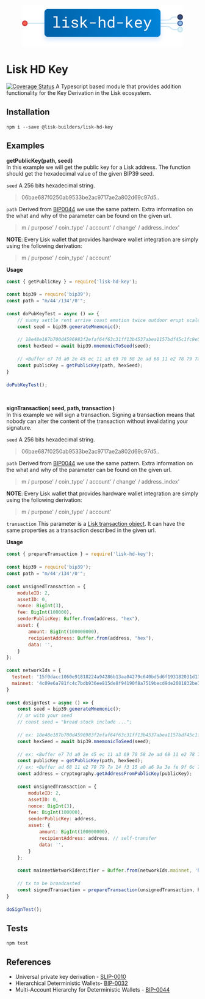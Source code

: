 <div align="center">
  <img alt="lisk-hd-key" src="https://raw.githubusercontent.com/alepop/lisk-hd-key/master/logo.svg" height="109px" />
</div>

Lisk HD Key
============
[![Coverage Status](https://coveralls.io/repos/github/alepop/lisk-hd-key/badge.svg?branch=master)](https://coveralls.io/github/alepop/lisk-hd-key?branch=master)
A Typescript based module that provides addition functionality for the Key Derivation in the Lisk ecosystem.

Installation
------------

    npm i --save @lisk-builders/lisk-hd-key


Examples
-----

**getPublicKey(path, seed)** <br>
In this example we will get the public key for a Lisk address. The function should get the hexadecimal value of the given BIP39 seed.

`seed`   A 256 bits hexadecimal string.
> 06bae687f0250ab9533be2ac9717ae2a802d69c97d5..

`path`  Derived from [BIP0044](https://github.com/bitcoin/bips/blob/master/bip-0044.mediawiki) we use the same pattern. Extra information on the what and why of the parameter can be found on the given url.

> m / purpose' / coin_type' / account' / change' / address_index'

**NOTE**: Every Lisk wallet that provides hardware wallet integration are simply using the following derivation:

> m / purpose' / coin_type' / account'

**Usage**

```js
const { getPublicKey } = require('lisk-hd-key');

const bip39 = require('bip39');
const path = "m/44'/134'/0'";

const doPubKeyTest = async () => {
    // sunny settle rent arrive coast emotion twice outdoor erupt scale once reason
    const seed = bip39.generateMnemonic();
    
    // 18e48e187b700d4596983f2efaf64f63c31ff13b4537abea1157bdf45c1fc9e5c5d8a817048616d24dcd0b7ae638df786cec2dc0749f6847724905988ae56b0e
    const hexSeed = await bip39.mnemonicToSeed(seed);
    
    // <Buffer e7 7d a0 2e 45 ec 11 a3 69 70 58 2e ad 68 11 e2 78 79 7a 14 f3 15 a0 a6 9a 3e fe 9f 6c 76 24 b6>
    const publicKey = getPublicKey(path, hexSeed);
}

doPubKeyTest();
```
<br>

**signTransaction( seed, path, transaction )** <br>
In this example we will sign a transaction. Signing a transaction means that nobody can alter the content of the transaction without invalidating your signature.

`seed`  A 256 bits hexadecimal string.
> 06bae687f0250ab9533be2ac9717ae2a802d69c97d5..

`path`  Derived from [BIP0044](https://github.com/bitcoin/bips/blob/master/bip-0044.mediawiki) we use the same pattern. Extra information on the what and why of the parameter can be found on the given url.

> m / purpose' / coin_type' / account' / change' / address_index'

**NOTE**: Every Lisk wallet that provides hardware wallet integration are simply using the following derivation:

> m / purpose' / coin_type' / account'


`transaction`
This parameter is a [Lisk transaction object](https://lisk.io/documentation/the-lisk-protocol/transactions). It can have the same properties as a transaction described in the given url.

**Usage**

```js
const { prepareTransaction } = require('lisk-hd-key');

const bip39 = require('bip39');
const path = "m/44'/134'/0'";

const unsignedTransaction = {
    moduleID: 2,
    assetID: 0,
    nonce: BigInt(3),
    fee: BigInt(100000),
    senderPublicKey: Buffer.from(address, "hex"),
    asset: {
        amount: BigInt(100000000),
        recipientAddress: Buffer.from(address, "hex"),
        data: '',
    }
};

const networkIds = {
  testnet: '15f0dacc1060e91818224a94286b13aa04279c640bd5d6f193182031d133df7c',
  mainnet: '4c09e6a781fc4c7bdb936ee815de8f94190f8a7519becd9de2081832be309a99'
}

const doSignTest = async () => {
    const seed = bip39.generateMnemonic();
    // or with your seed
    // const seed = "bread stock include ...";
    
    // ex: 18e48e187b700d4596983f2efaf64f63c31ff13b4537abea1157bdf45c1fc9e5c5d8a817048616d24dcd0b7ae638df786cec2dc0749f6847724905988ae56b0e
    const hexSeed = await bip39.mnemonicToSeed(seed);
    
    // ex: <Buffer e7 7d a0 2e 45 ec 11 a3 69 70 58 2e ad 68 11 e2 78 79 7a 14 f3 15 a0 a6 9a 3e fe 9f 6c 76 24 b6>
    const publicKey = getPublicKey(path, hexSeed);
    // ex: <Buffer ad 68 11 e2 78 79 7a 14 f3 15 a0 a6 9a 3e fe 9f 6c 76 24 b6>
    const address = cryptography.getAddressFromPublicKey(publicKey);

    const unsignedTransaction = {
        moduleID: 2,
        assetID: 0,
        nonce: BigInt(3),
        fee: BigInt(100000),
        senderPublicKey: address,
        asset: {
            amount: BigInt(100000000),
            recipientAddress: address, // self-transfer
            data: '',
        }
    };

    const mainnetNetworkIdentifier = Buffer.from(networkIds.mainnet, 'hex');

    // tx to be broadcasted
    const signedTransaction = prepareTransaction(unsignedTransaction, hexSeed, mainnetNetworkIdentifier);
}

doSignTest();
```

Tests
-----
```
npm test
```

References
----------

 - Universal private key derivation - [SLIP-0010](https://github.com/satoshilabs/slips/blob/master/slip-0010.md)
 - Hierarchical Deterministic Wallets- [BIP-0032](https://github.com/bitcoin/bips/blob/master/bip-0032.mediawiki)
 - Multi-Account Hierarchy for Deterministic Wallets - [BIP-0044](https://github.com/bitcoin/bips/blob/master/bip-0044.mediawiki)

